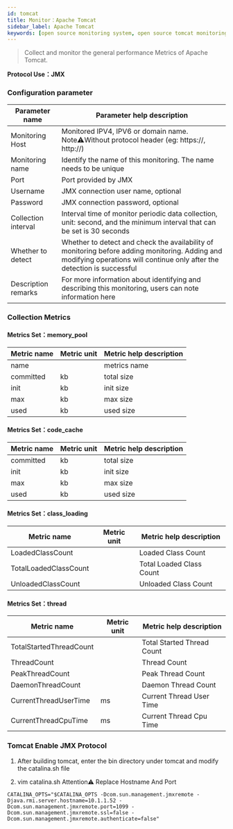```yaml
---
id: tomcat  
title: Monitor：Apache Tomcat      
sidebar_label: Apache Tomcat
keywords: [open source monitoring system, open source tomcat monitoring system, monitoring tomcat metrics]
---
```


> Collect and monitor the general performance Metrics of Apache Tomcat.

**Protocol Use：JMX**

### Configuration parameter

| Parameter name      | Parameter help description |
| ----------- | ----------- |
| Monitoring Host     | Monitored IPV4, IPV6 or domain name. Note⚠️Without protocol header (eg: https://, http://) |
| Monitoring name     | Identify the name of this monitoring. The name needs to be unique |
| Port        | Port provided by JMX |
| Username      | JMX connection user name, optional |
| Password       | JMX connection password, optional |
| Collection interval   | Interval time of monitor periodic data collection, unit: second, and the minimum interval that can be set is 30 seconds |
| Whether to detect    | Whether to detect and check the availability of monitoring before adding monitoring. Adding and modifying operations will continue only after the detection is successful |
| Description remarks    | For more information about identifying and describing this monitoring, users can note information here |

### Collection Metrics

#### Metrics Set：memory_pool

| Metric name      | Metric unit | Metric help description |
| ----------- | ----------- | ----------- |
| name         |  | metrics name |
| committed            | kb | total size |
| init         | kb | init size |
| max | kb | max size |
| used         | kb | used size |

#### Metrics Set：code_cache

| Metric name      | Metric unit | Metric help description |
| ----------- | ----------- | ----------- |
| committed            | kb | total size |
| init         | kb | init size |
| max | kb | max size |
| used         | kb | used size |

#### Metrics Set：class_loading

| Metric name      | Metric unit | Metric help description |
| ----------- | ----------- | ----------- |
| LoadedClassCount            |  | Loaded Class Count |
| TotalLoadedClassCount        |  | Total Loaded Class Count |
| UnloadedClassCount |  | Unloaded Class Count |


#### Metrics Set：thread

| Metric name      | Metric unit | Metric help description |
| ----------- | ----------- | ----------- |
| TotalStartedThreadCount            |  | Total Started Thread Count |
| ThreadCount        |  | Thread Count |
| PeakThreadCount |  | Peak Thread Count |
| DaemonThreadCount |  | Daemon Thread Count |
| CurrentThreadUserTime | ms | Current Thread User Time |
| CurrentThreadCpuTime | ms | Current Thread Cpu Time |

### Tomcat Enable JMX Protocol

1. After building tomcat, enter the bin directory under tomcat and modify the catalina.sh file 

2. vim catalina.sh  Attention⚠️ Replace Hostname And Port

```aidl
CATALINA_OPTS="$CATALINA_OPTS -Dcom.sun.management.jmxremote -Djava.rmi.server.hostname=10.1.1.52 -Dcom.sun.management.jmxremote.port=1099 -Dcom.sun.management.jmxremote.ssl=false -Dcom.sun.management.jmxremote.authenticate=false"
```

